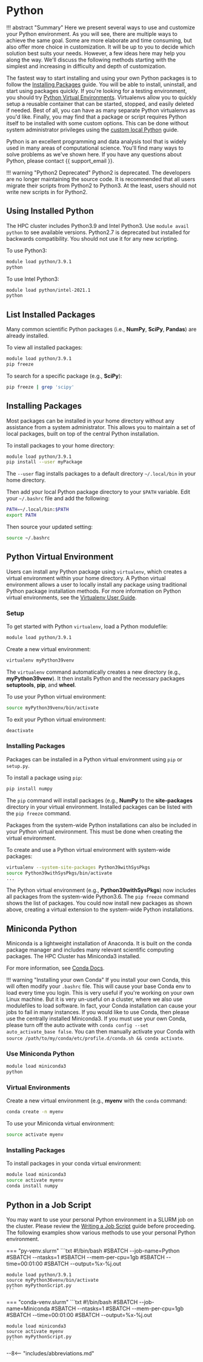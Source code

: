 # Python

!!! abstract "Summary"
    Here we present several ways to use and customize your Python environment. As you will see, there are multiple ways to achieve the same goal. Some are more elaborate and time consuming, but also offer more choice in customization. It will be up to you to decide which solution best suits your needs. However, a few ideas here may help you along the way. We'll discuss the following methods starting with the simplest and increasing in difficulty and depth of customization.

The fastest way to start installing and using your own Python packages is to follow the [Installing Packages](#installing-packages) guide. You will be able to install, uninstall, and start using packages quickly. If you're looking for a testing environment, you should try [Python Virtual Environments](#python-virtual-environment). Virtualenvs allow you to quickly setup a reusable container that can be started, stopped, and easily deleted if needed. Best of all, you can have as many separate Python virtualenvs as you'd like. Finally, you may find that a package or script requires Python itself to be installed with some custom options. This can be done without system administrator privileges using the [custom local Python](#custom-local-python) guide.

Python is an excellent programming and data analysis tool that is widely used in many areas of computational science. You'll find many ways to solve problems as we've shown here. If you have any questions about Python, please contact {{ support_email }}.

!!! warning "Python2 Deprecated"
    Python2 is deprecated. The developers are no longer maintaining the source code. It is recommended that all users migrate their scripts from Python2 to Python3. At the least, users should not write new scripts in for Python2.

## Using Installed Python

The HPC cluster includes Python3.9 and Intel Python3. Use `module avail python` to see available versions. Python2.7 is deprecated but installed for backwards compatibility. You should not use it for any new scripting.

To use Python3:

```bash
module load python/3.9.1 
python
```

To use Intel Python3:

```bash
module load python/intel-2021.1
python
```

## List Installed Packages

Many common scientific Python packages (i.e., **NumPy**, **SciPy**, **Pandas**) are already installed.

To view all installed packages:

```bash
module load python/3.9.1
pip freeze
```

To search for a specific package (e.g., **SciPy**):

```bash
pip freeze | grep 'scipy'
```

## Installing Packages

Most packages can be installed in your home directory without any assistance from a system administrator. This allows you to maintain a set of local packages, built on top of the central Python installation.

To install packages to your home directory:

```bash
module load python/3.9.1 
pip install --user myPackage 
```

The `--user` flag installs packages to a default directory `~/.local/bin` in your home directory.

Then add your local Python package directory to your `$PATH` variable. Edit your `~/.bashrc` file and add the following:

```bash
PATH=~/.local/bin:$PATH
export PATH
```

Then source your updated setting:

```bash
source ~/.bashrc
```

## Python Virtual Environment

Users can install any Python package using `virtualenv`, which creates a virtual environment within your home directory. A Python virtual environment allows a user to locally install any package using traditional Python package installation methods. For more information on Python virtual environments, see the [Virtualenv User Guide](https://virtualenv.pypa.io/en/stable/userguide/).

### Setup

To get started with Python `virtualenv`, load a Python modulefile:

```bash
module load python/3.9.1 
```

Create a new virtual environment:

```bash
virtualenv myPython39venv
```

The `virtualenv` command automatically creates a new directory (e.g., **myPython39venv**). It then installs Python and the necessary packages **setuptools**, **pip**, and **wheel**.

To use your Python virtual environment:

```bash
source myPython39venv/bin/activate
```

To exit your Python virtual environment:

```bash
deactivate 
```
<!-- markdownlint-disable MD024 -->
### Installing Packages
<!-- markdownlint-enable MD024 -->

Packages can be installed in a Python virtual environment using `pip` or `setup.py`.

To install a package using `pip`:

```bash
pip install numpy
```

The `pip` command will install packages (e.g., **NumPy** to the **site-packages** directory in your virtual environment. Installed packages can be listed with the `pip freeze` command.

Packages from the system-wide Python installations can also be included in your Python virtual environment. This must be done when creating the virtual environment.

To create and use a Python virtual environment with system-wide packages:

```bash
virtualenv --system-site-packages Python39withSysPkgs
source Python39withSysPkgs/bin/activate
...
```

The Python virtual environment (e.g., **Python39withSysPkgs**) now includes all packages from the system-wide Python3.6. The `pip freeze` command shows the list of packages. You could now install new packages as shown above, creating a virtual extension to the system-wide Python installations.

## Miniconda Python

Miniconda is a lightweight installation of Anaconda. It is built on the conda package manager and includes many relevant scientific computing packages. The HPC Cluster has Miniconda3 installed.

For more information, see [Conda Docs](https://conda.io/docs/index.html).

!!! warning "Installing your own Conda"
    If you install your own Conda, this will often modify your `.bashrc` file. This will cause your base Conda env to load every time you login. This is very useful if you're working on your own Linux machine. But it is very un-useful on a cluster, where we also use modulefiles to load software. In fact, your Conda installation can cause your jobs to fail in many instances. If you would like to use Conda, then please use the centrally installed Miniconda3. If you must use your own Conda, please turn off the auto activate with `conda config --set auto_activate_base false`. You can then manually activate your Conda with `source /path/to/my/conda/etc/profile.d/conda.sh && conda activate`.

### Use Miniconda Python

```bash
module load miniconda3
python
```

### Virtual Environments

Create a new virtual environment (e.g., **myenv** with the `conda` command:

```bash
conda create -n myenv
```

To use your Miniconda virtual environment:

```bash
source activate myenv
```

<!-- markdownlint-disable MD024 -->
### Installing Packages
<!-- markdownlint-enable MD024 -->

To install packages in your conda virtual environment:

```bash
module load miniconda3
source activate myenv
conda install numpy
```

## Python in a Job Script

You may want to use your personal Python environment in a SLURM job on the cluster. Please review the [Writing a Job Script](../user-guide/jobs/running-jobs.md#writing-a-job-script) guide before proceeding. The following examples show various methods to use your personal Python environment.

<!-- markdownlint-disable MD046 -->
=== "py-venv.slurm"
    ```txt
    #!/bin/bash
    #SBATCH --job-name=Python
    #SBATCH --ntasks=1
    #SBATCH --mem-per-cpu=1gb
    #SBATCH --time=00:01:00
    #SBATCH --output=%x-%j.out

    module load python/3.9.1
    source myPython36venv/bin/activate
    python myPythonScript.py
    ```

=== "conda-venv.slurm"
    ```txt
    #!/bin/bash
    #SBATCH --job-name=Miniconda
    #SBATCH --ntasks=1
    #SBATCH --mem-per-cpu=1gb
    #SBATCH --time=00:01:00
    #SBATCH --output=%x-%j.out

    module load miniconda3
    source activate myenv
    python myPythonScript.py
    ```
<!-- markdownlint-enable MD046 -->

--8<-- "includes/abbreviations.md"
